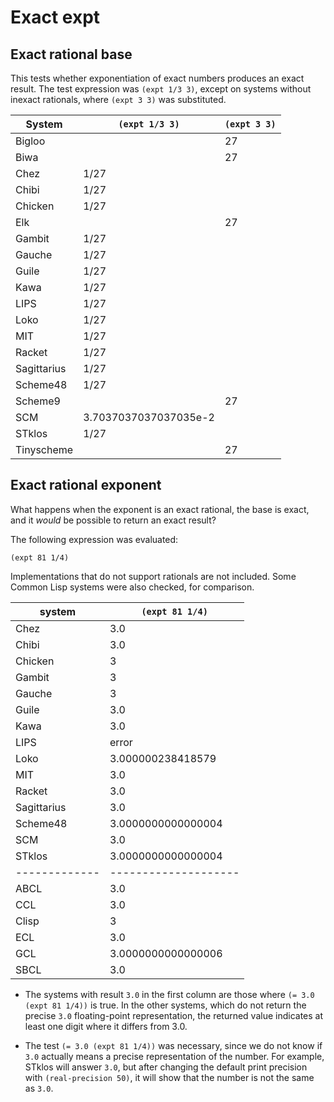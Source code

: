 # Exact expt

## Exact rational base

This tests whether exponentiation of exact numbers produces an exact result.
The test expression was `(expt 1/3 3)`, except on systems without inexact rationals, where `(expt 3 3)` was substituted.


| System      | `(expt 1/3 3)`        | `(expt 3 3)` |
|-------------|-----------------------|--------------|
| Bigloo      |                       | 27           |
| Biwa        |                       | 27           |
| Chez        | 1/27                  |              |
| Chibi       | 1/27                  |              |
| Chicken     | 1/27                  |              |
| Elk         |                       | 27           |
| Gambit      | 1/27                  |              |
| Gauche      | 1/27                  |              |
| Guile       | 1/27                  |              |
| Kawa        | 1/27                  |              |
| LIPS        | 1/27                  |              |
| Loko        | 1/27                  |              |
| MIT         | 1/27                  |              |
| Racket      | 1/27                  |              |
| Sagittarius | 1/27                  |              |
| Scheme48    | 1/27                  |              |
| Scheme9     |                       | 27           |
| SCM         | 3.7037037037037035e-2 |              |
| STklos      | 1/27                  |              |
| Tinyscheme  |                       | 27           |


## Exact rational exponent

What happens when the exponent is an exact rational, the base is exact, and it *would* be possible to return an exact result?

The following expression was evaluated:

```
(expt 81 1/4)
```

Implementations that do not support rationals are not included.
Some Common Lisp systems were also checked, for comparison.

| system      | `(expt 81 1/4)`    |
|-------------|--------------------|
| Chez        | 3.0                |
| Chibi       | 3.0                |
| Chicken     | 3                  |
| Gambit      | 3                  |
| Gauche      | 3                  |
| Guile       | 3.0                |
| Kawa        | 3.0                |
| LIPS        | error              |
| Loko        | 3.000000238418579  |
| MIT         | 3.0                |
| Racket      | 3.0                |
| Sagittarius | 3.0                |
| Scheme48    | 3.0000000000000004 |
| SCM         | 3.0                |
| STklos      | 3.0000000000000004 |
|-------------|--------------------|
| ABCL        | 3.0                |
| CCL         | 3.0                |
| Clisp       | 3                  |
| ECL         | 3.0                |
| GCL         | 3.0000000000000006 |
| SBCL        | 3.0                |

* The systems with result `3.0` in the first column are those where `(= 3.0 (expt 81 1/4))` is true.
  In the other systems, which do not return the precise `3.0` floating-point representation, the
  returned value indicates at least one digit where it differs from 3.0.

* The test  `(= 3.0 (expt 81 1/4))` was necessary, since we do not know if `3.0` actually means a
  precise representation of the number. For example, STklos will answer `3.0`, but after changing
  the default print precision with `(real-precision 50)`, it will show that the number is not
  the same as `3.0`.

